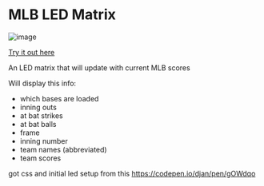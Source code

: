 # MLB LED Matrix


![image](https://user-images.githubusercontent.com/63570510/234607759-92e5acd2-edcd-422e-ac62-f06610227b25.png)




[Try it out here](https://gflores34.github.io/MLB-LED-Matrix/ "TRY ME")


An LED matrix that will update with current MLB scores

Will display this info:
  - which bases are loaded
  - inning outs
  - at bat strikes
  - at bat balls
  - frame
  - inning number
  - team names (abbreviated)
  - team scores


got css and initial led setup from this
https://codepen.io/djan/pen/gOWdqo
